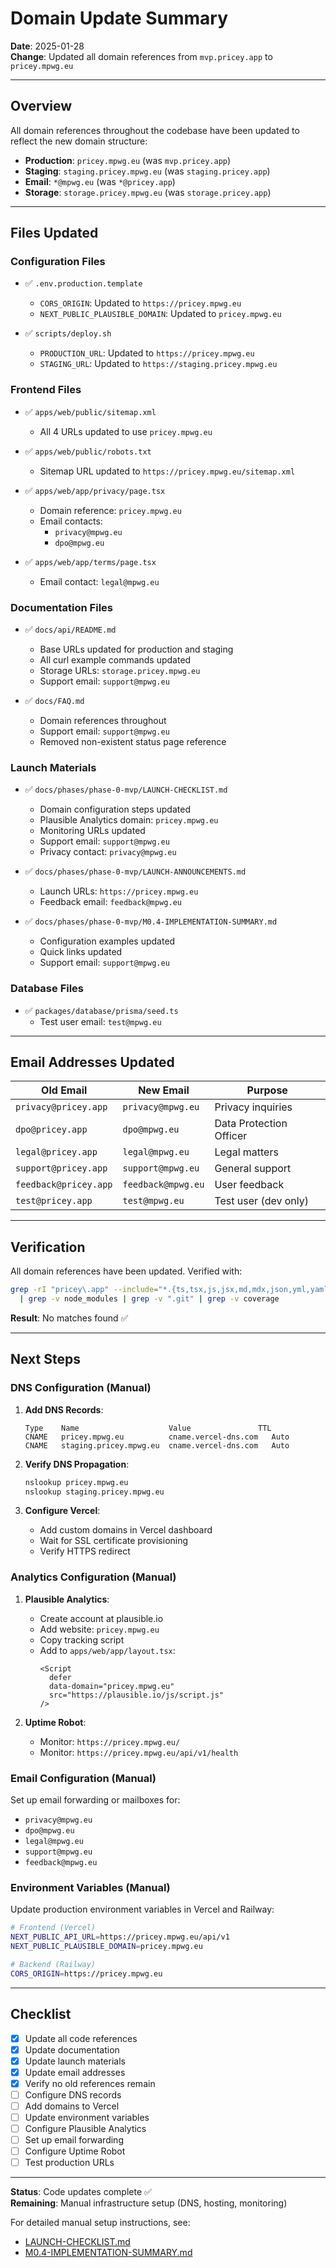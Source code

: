 # Domain Update Summary

**Date**: 2025-01-28  
**Change**: Updated all domain references from `mvp.pricey.app` to `pricey.mpwg.eu`

---

## Overview

All domain references throughout the codebase have been updated to reflect the new domain structure:

- **Production**: `pricey.mpwg.eu` (was `mvp.pricey.app`)
- **Staging**: `staging.pricey.mpwg.eu` (was `staging.pricey.app`)
- **Email**: `*@mpwg.eu` (was `*@pricey.app`)
- **Storage**: `storage.pricey.mpwg.eu` (was `storage.pricey.app`)

---

## Files Updated

### Configuration Files

- ✅ `.env.production.template`
  - `CORS_ORIGIN`: Updated to `https://pricey.mpwg.eu`
  - `NEXT_PUBLIC_PLAUSIBLE_DOMAIN`: Updated to `pricey.mpwg.eu`

- ✅ `scripts/deploy.sh`
  - `PRODUCTION_URL`: Updated to `https://pricey.mpwg.eu`
  - `STAGING_URL`: Updated to `https://staging.pricey.mpwg.eu`

### Frontend Files

- ✅ `apps/web/public/sitemap.xml`
  - All 4 URLs updated to use `pricey.mpwg.eu`

- ✅ `apps/web/public/robots.txt`
  - Sitemap URL updated to `https://pricey.mpwg.eu/sitemap.xml`

- ✅ `apps/web/app/privacy/page.tsx`
  - Domain reference: `pricey.mpwg.eu`
  - Email contacts:
    - `privacy@mpwg.eu`
    - `dpo@mpwg.eu`

- ✅ `apps/web/app/terms/page.tsx`
  - Email contact: `legal@mpwg.eu`

### Documentation Files

- ✅ `docs/api/README.md`
  - Base URLs updated for production and staging
  - All curl example commands updated
  - Storage URLs: `storage.pricey.mpwg.eu`
  - Support email: `support@mpwg.eu`

- ✅ `docs/FAQ.md`
  - Domain references throughout
  - Support email: `support@mpwg.eu`
  - Removed non-existent status page reference

### Launch Materials

- ✅ `docs/phases/phase-0-mvp/LAUNCH-CHECKLIST.md`
  - Domain configuration steps updated
  - Plausible Analytics domain: `pricey.mpwg.eu`
  - Monitoring URLs updated
  - Support email: `support@mpwg.eu`
  - Privacy contact: `privacy@mpwg.eu`

- ✅ `docs/phases/phase-0-mvp/LAUNCH-ANNOUNCEMENTS.md`
  - Launch URLs: `https://pricey.mpwg.eu`
  - Feedback email: `feedback@mpwg.eu`

- ✅ `docs/phases/phase-0-mvp/M0.4-IMPLEMENTATION-SUMMARY.md`
  - Configuration examples updated
  - Quick links updated
  - Support email: `support@mpwg.eu`

### Database Files

- ✅ `packages/database/prisma/seed.ts`
  - Test user email: `test@mpwg.eu`

---

## Email Addresses Updated

| Old Email             | New Email          | Purpose                 |
| --------------------- | ------------------ | ----------------------- |
| `privacy@pricey.app`  | `privacy@mpwg.eu`  | Privacy inquiries       |
| `dpo@pricey.app`      | `dpo@mpwg.eu`      | Data Protection Officer |
| `legal@pricey.app`    | `legal@mpwg.eu`    | Legal matters           |
| `support@pricey.app`  | `support@mpwg.eu`  | General support         |
| `feedback@pricey.app` | `feedback@mpwg.eu` | User feedback           |
| `test@pricey.app`     | `test@mpwg.eu`     | Test user (dev only)    |

---

## Verification

All domain references have been updated. Verified with:

```bash
grep -rI "pricey\.app" --include="*.{ts,tsx,js,jsx,md,mdx,json,yml,yaml,xml,txt,sh}" . \
  | grep -v node_modules | grep -v ".git" | grep -v coverage
```

**Result**: No matches found ✅

---

## Next Steps

### DNS Configuration (Manual)

1. **Add DNS Records**:

   ```
   Type    Name                    Value               TTL
   CNAME   pricey.mpwg.eu          cname.vercel-dns.com   Auto
   CNAME   staging.pricey.mpwg.eu  cname.vercel-dns.com   Auto
   ```

2. **Verify DNS Propagation**:

   ```bash
   nslookup pricey.mpwg.eu
   nslookup staging.pricey.mpwg.eu
   ```

3. **Configure Vercel**:
   - Add custom domains in Vercel dashboard
   - Wait for SSL certificate provisioning
   - Verify HTTPS redirect

### Analytics Configuration (Manual)

1. **Plausible Analytics**:
   - Create account at plausible.io
   - Add website: `pricey.mpwg.eu`
   - Copy tracking script
   - Add to `apps/web/app/layout.tsx`:
     ```tsx
     <Script
       defer
       data-domain="pricey.mpwg.eu"
       src="https://plausible.io/js/script.js"
     />
     ```

2. **Uptime Robot**:
   - Monitor: `https://pricey.mpwg.eu/`
   - Monitor: `https://pricey.mpwg.eu/api/v1/health`

### Email Configuration (Manual)

Set up email forwarding or mailboxes for:

- `privacy@mpwg.eu`
- `dpo@mpwg.eu`
- `legal@mpwg.eu`
- `support@mpwg.eu`
- `feedback@mpwg.eu`

### Environment Variables (Manual)

Update production environment variables in Vercel and Railway:

```bash
# Frontend (Vercel)
NEXT_PUBLIC_API_URL=https://pricey.mpwg.eu/api/v1
NEXT_PUBLIC_PLAUSIBLE_DOMAIN=pricey.mpwg.eu

# Backend (Railway)
CORS_ORIGIN=https://pricey.mpwg.eu
```

---

## Checklist

- [x] Update all code references
- [x] Update documentation
- [x] Update launch materials
- [x] Update email addresses
- [x] Verify no old references remain
- [ ] Configure DNS records
- [ ] Add domains to Vercel
- [ ] Update environment variables
- [ ] Configure Plausible Analytics
- [ ] Set up email forwarding
- [ ] Configure Uptime Robot
- [ ] Test production URLs

---

**Status**: Code updates complete ✅  
**Remaining**: Manual infrastructure setup (DNS, hosting, monitoring)

For detailed manual setup instructions, see:

- [LAUNCH-CHECKLIST.md](./LAUNCH-CHECKLIST.md)
- [M0.4-IMPLEMENTATION-SUMMARY.md](./M0.4-IMPLEMENTATION-SUMMARY.md)
